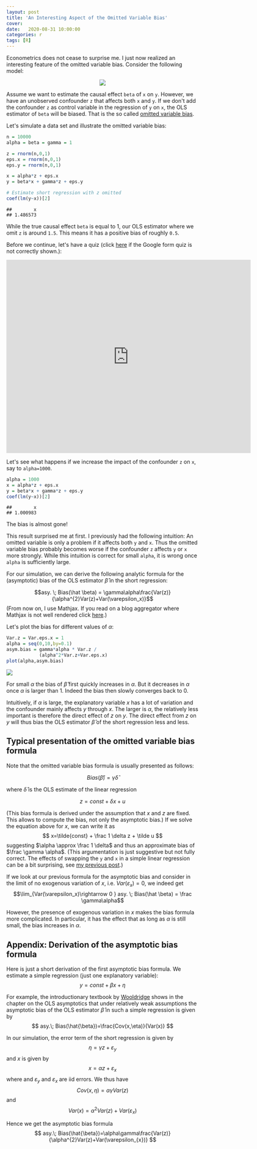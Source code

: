 ```yaml
---
layout: post
title: 'An Interesting Aspect of the Omitted Variable Bias'
cover: 
date:   2020-08-31 10:00:00
categories: r
tags: [R]
---
```


Econometrics does not cease to surprise me. I just now realized an interesting feature of the omitted variable bias. Consider the following model:

<center>
<img src="http://skranz.github.io/images/ovb/ovb1.svg" style="max-width: 100%;">
</center>


Assume we want to estimate the causal effect `beta` of `x` on `y`. However, we have an unobserved confounder `z` that affects both `x` and `y`. If we don't add the confounder `z` as control variable in the regression of `y` on `x`, the OLS estimator of `beta` will be biased. That is the so called [omitted variable bias](https://en.wikipedia.org/wiki/Omitted-variable_bias).

Let's simulate a data set and illustrate the omitted variable bias:


```r
n = 10000
alpha = beta = gamma = 1

z = rnorm(n,0,1)
eps.x = rnorm(n,0,1)
eps.y = rnorm(n,0,1)

x = alpha*z + eps.x
y = beta*x + gamma*z + eps.y

# Estimate short regression with z omitted
coef(lm(y~x))[2]
```

```
##        x 
## 1.486573
```

While the true causal effect `beta` is equal to 1, our OLS estimator where we omit `z` is around `1.5`. This means it has a positive bias of roughly `0.5`.

Before we continue, let's have a quiz (click [here](http://skranz.github.io/r/2020/08/31/ovb.html#ovb-quiz) if the Google form quiz is not correctly shown.):<a name="ovb-quiz"></a>

<iframe src="https://docs.google.com/forms/d/e/1FAIpQLScgM95rCBKaOwnCVv5g52NuNdlkn35N6ahSr-T9LcuBewd0NQ/viewform?embedded=true" width="640" height="505" frameborder="0" marginheight="0" marginwidth="0">Loading…</iframe>

Let's see what happens if we increase the impact of the confounder `z` on `x`, say to `alpha=1000`.


```r
alpha = 1000
x = alpha*z + eps.x
y = beta*x + gamma*z + eps.y
coef(lm(y~x))[2]
```

```
##        x 
## 1.000983
```

The bias is almost gone! 

This result surprised me at first. I previously had the following intuition: An omitted variable is only a problem if it affects both `y` and `x`.  Thus the omitted variable bias probably becomes worse if the confounder `z` affects `y` or `x` more strongly. While this intuition is correct for small `alpha`, it is wrong once `alpha` is sufficiently large.

<a name="mathjax"></a>For our simulation, we can derive the following analytic formula for the (asymptotic) bias of the OLS estimator $\hat \beta$ in the short regression:

$$asy. \; Bias(\hat \beta) = \gamma\alpha\frac{Var(z)}{\alpha^{2}Var(z)+Var(\varepsilon_x)}$$
(From now on, I use Mathjax. If you read on a blog aggregator where Mathjax is not well rendered click [here](http://skranz.github.io/r/2020/08/31/ovb.html#mathjax).)

Let's plot the bias for different values of $\alpha$:

```r
Var.z = Var.eps.x = 1
alpha = seq(0,10,by=0.1)
asym.bias = gamma*alpha * Var.z /
            (alpha^2*Var.z+Var.eps.x)
plot(alpha,asym.bias)
```
<img src="http://skranz.github.io/images/ovb/ovb2.svg" style="max-width: 100%;">

For small $\alpha$ the bias of $\hat \beta$ first quickly increases in $\alpha$. But it decreases in $\alpha$ once $\alpha$ is larger than 1. Indeed the bias then slowly converges back to 0.

Intuitively, if $\alpha$ is large, the explanatory variable $x$ has a lot of variation and the confounder mainly affects $y$ through $x$. The larger is $\alpha$, the relatively less important is therefore the direct effect of $z$ on $y$. The direct effect from $z$ on $y$ will thus bias the OLS estimator $\hat \beta$ of the short regression less and less.

## Typical presentation of the omitted variable bias formula

Note that the omitted variable bias formula is usually presented as follows:

$$Bias(\hat \beta) = \gamma \hat \delta$$

where $\hat \delta$ is the OLS estimate of the linear regression

$$z = const + \delta x + u
$$

(This bias formula is derived under the assumption that $x$ and $z$ are fixed. This allows to compute the bias, not only the asymptotic bias.) If we solve the equation above for $x$, we can write it as
$$
x=\tilde{const} + \frac 1 \delta z + \tilde u
$$
suggesting $\alpha  \approx \frac 1 \delta$ and thus an approximate bias of $\frac \gamma \alpha$. (This argumentation is just suggestive but not fully correct. The effects of swapping the `y` and `x` in a simple linear regression can be a bit surprising, see [my previous post](http://skranz.github.io/r/2018/10/29/Curious_Regression.html).)

If we look at our previous formula for the asymptotic bias and consider in the limit of no exogenous variation of $x$, i.e. $Var(\varepsilon_x) = 0$, we indeed get
$$\lim_{Var(\varepsilon_x)\rightarrow 0 } asy. \; Bias(\hat \beta) = \frac \gamma\alpha$$

However, the presence of exogenous variation in $x$ makes the bias formula more complicated. In particular, it has the effect that as long as $\alpha$ is still small, the bias increases in $\alpha$.

## Appendix: Derivation of the asymptotic bias formula

Here is just a short derivation of the first asymptotic bias formula. We estimate a simple regression (just one explanatory variable):
$$
y=const+\beta x+\eta
$$

For example, the introductionary textbook by [Wooldridge](https://www.google.com/search?q=wooldridge+introductory+econometrics&oq=wooldridge+introductory+econometrics&aqs=chrome.0.69i59j69i60l3j0l3.1469j0j4&sourceid=chrome&ie=UTF-8)
shows in the chapter on the OLS asymptotics that under relatively
weak assumptions the asymptotic bias of the OLS estimator $\hat{\beta}$
in such a simple regression is given by
$$
asy.\; Bias(\hat{\beta})=\frac{Cov(x,\eta)}{Var(x)}
$$


In our simulation, the error term of the short regression is given
by
$$
\eta=\gamma z+\varepsilon_{y}
$$
and $x$ is given by
$$
x=\alpha z+\varepsilon_{x}
$$
 where and $\varepsilon_{y}$ and $\varepsilon_{x}$ are iid errors.
We thus have
$$
Cov(x,\eta)=\alpha\gamma Var(z)
$$
and 
$$
Var(x)=\alpha^{2}Var(z)+Var(\varepsilon_{x})
$$


Hence we get the asymptotic bias formula
$$
asy.\; Bias(\hat{\beta})=\alpha\gamma\frac{Var(z)}{\alpha^{2}Var(z)+Var(\varepsilon_{x})}
$$



